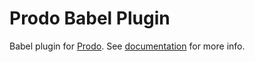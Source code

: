 # Prodo Babel Plugin

Babel plugin for [Prodo](https://prodo.dev). See
[documentation](https://prodo-docs.web.app/basics/babel-plugin) for more info.
